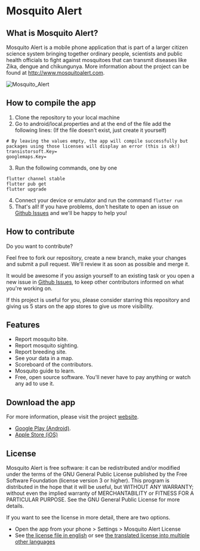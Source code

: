 # **Mosquito Alert** 
## What is Mosquito Alert?
Mosquito Alert is a mobile phone application that is part of a larger citizen science system bringing together ordinary people, scientists and public health officials to fight against mosquitoes that can transmit diseases like Zika, dengue and chikungunya. More information about the project can be found at http://www.mosquitoalert.com.

![Mosquito_Alert](https://user-images.githubusercontent.com/30580652/162627346-7018489f-7525-40ca-a3f6-b0dd59b519f3.png)

## How to compile the app
1. Clone the repository to your local machine
2. Go to android/local.properties and at the end of the file add the following lines: (If the file doesn't exist, just create it yourself)
```
# By leaving the values empty, the app will compile successfully but packages using those licenses will display an error (this is ok!)
transistorsoft.Key=
googlemaps.Key=
```
3. Run the following commands, one by one
```
flutter channel stable
flutter pub get
flutter upgrade
```
4. Connect your device or emulator and run the command ```flutter run```
5. That's all! If you have problems, don't hesitate to open an issue on [Github Issues](https://github.com/Mosquito-Alert/MosquitoAlertApp/issues) and we'll be happy to help you!

## How to contribute
Do you want to contribute?

Feel free to fork our repository, create a new branch, make your changes and submit a pull request. We'll review it as soon as possible and merge it.

It would be awesome if you assign yourself to an existing task or you open a new issue in [Github Issues](https://github.com/Mosquito-Alert/MosquitoAlertApp/issues), to keep other contributors informed on what you're working on.

If this project is useful for you, please consider starring this repository and giving us 5 stars on the app stores to give us more visibility.

## Features
* Report mosquito bite.
* Report mosquito sighting.
* Report breeding site.
* See your data in a map.
* Scoreboard of the contributors.
* Mosquito guide to learn.
* Free, open source software. You'll never have to pay anything or watch any ad to use it.

## Download the app
For more information, please visit the project [website](http://www.mosquitoalert.com/en/). 

- [Google Play (Android)](https://play.google.com/store/apps/details?id=ceab.movelab.tigatrapp).
- [Apple Store (iOS)](https://itunes.apple.com/app/id890635644)

## License
Mosquito Alert is free software: it can be redistributed and/or modified under the terms of the GNU General Public License published by the Free Software Foundation (license version 3 or higher).
This program is distributed in the hope that it will be useful, but WITHOUT ANY WARRANTY; without even the implied warranty of MERCHANTABILITY or FITNESS FOR A PARTICULAR PURPOSE. See the GNU General Public License for more details.

If you want to see the license in more detail, there are two options.
- Open the app from your phone > Settings > Mosquito Alert License
- See [the license file in english](https://github.com/Mosquito-Alert/MosquitoAlertApp/blob/master/assets/html/license_en.html) or see [the translated license into multiple other languages](https://github.com/Mosquito-Alert/MosquitoAlertApp/blob/master/assets/html)

